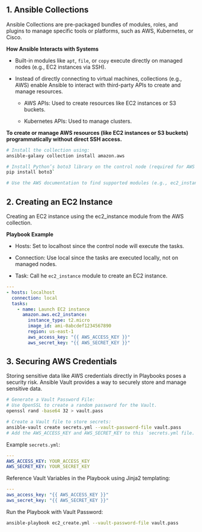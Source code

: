 ## 1. Ansible Collections

Ansible Collections are pre-packaged bundles of modules, roles, and plugins to manage specific tools or platforms, such as AWS, Kubernetes, or Cisco.

**How Ansible Interacts with Systems**

- Built-in modules like `apt`, `file`, or `copy` execute directly on managed nodes (e.g., EC2 instances via SSH).

- Instead of directly connecting to virtual machines, collections (e.g., AWS) enable Ansible to interact with third-party APIs to create and manage resources. 

    - AWS APIs: Used to create resources like EC2 instances or S3 buckets.

    - Kubernetes APIs: Used to manage clusters.

**To create or manage AWS resources (like EC2 instances or S3 buckets) programmatically without direct SSH access.**

```bash
# Install the collection using:
ansible-galaxy collection install amazon.aws

# Install Python’s boto3 library on the control node (required for AWS API communication):
pip install boto3`

# Use the AWS documentation to find supported modules (e.g., ec2_instance, s3_bucket).
```

## 2. Creating an EC2 Instance

Creating an EC2 instance using the ec2_instance module from the AWS collection.

**Playbook Example**

- Hosts: Set to localhost since the control node will execute the tasks.

- Connection: Use local since the tasks are executed locally, not on managed nodes.

- Task: Call he `ec2_instance` module to create an EC2 instance.

```yaml
---
- hosts: localhost
  connection: local
  tasks:
    - name: Launch EC2 instance
      amazon.aws.ec2_instance:
        instance_type: t2.micro
        image_id: ami-0abcdef1234567890
        region: us-east-1
        aws_access_key: "{{ AWS_ACCESS_KEY }}"
        aws_secret_key: "{{ AWS_SECRET_KEY }}"
```

## 3. Securing AWS Credentials

Storing sensitive data like AWS credentials directly in Playbooks poses a security risk. Ansible Vault provides a way to securely store and manage sensitive data.

```bash
# Generate a Vault Password File:
# Use OpenSSL to create a random password for the Vault.
openssl rand -base64 32 > vault.pass

# Create a Vault file to store secrets:
ansible-vault create secrets.yml --vault-password-file vault.pass
# Add the AWS_ACCESS_KEY and AWS_SECRET_KEY to this `secrets.yml file.
```

Example `secrets.yml`:
```yaml
---
AWS_ACCESS_KEY: YOUR_ACCESS_KEY
AWS_SECRET_KEY: YOUR_SECRET_KEY
```

Reference Vault Variables in the Playbook using Jinja2 templating:
```yaml
---
aws_access_key: "{{ AWS_ACCESS_KEY }}"
aws_secret_key: "{{ AWS_SECRET_KEY }}"
```

Run the Playbook with Vault Password:
```bash
ansible-playbook ec2_create.yml --vault-password-file vault.pass
```